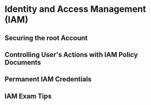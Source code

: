 # Identity and Access Management (IAM)
## Securing the root Account
## Controlling User's Actions with IAM Policy Documents
## Permanent IAM Credentials
## IAM Exam Tips